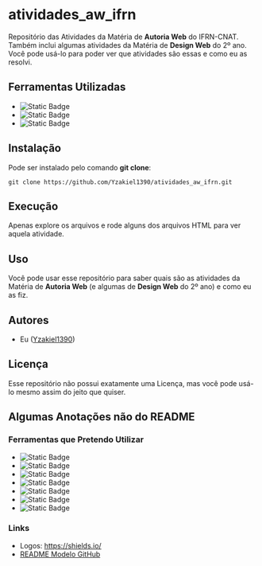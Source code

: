 # atividades_aw_ifrn

Repositório das Atividades da Matéria de **Autoria Web** do IFRN-CNAT. Também inclui algumas atividades da Matéria de **Design Web** do 2º ano. Você pode usá-lo para poder ver que atividades são essas e como eu as resolvi.

## Ferramentas Utilizadas

- ![Static Badge](https://img.shields.io/badge/HTML5-%23f54818?style=for-the-badge&logo=html5&logoColor=white)
- ![Static Badge](https://img.shields.io/badge/CSS3-blue?style=for-the-badge&logo=css3)
- ![Static Badge](https://img.shields.io/badge/Javascript-gray?style=for-the-badge&logo=javascript)

## Instalação

Pode ser instalado pelo comando **git clone**:

```
git clone https://github.com/Yzakiel1390/atividades_aw_ifrn.git
```

## Execução

Apenas explore os arquivos e rode alguns dos arquivos HTML para ver aquela atividade.

## Uso

Você pode usar esse repositório para saber quais são as atividades da Matéria de **Autoria Web** (e algumas de **Design Web** do 2º ano) e como eu as fiz.

## Autores

- Eu ([Yzakiel1390](https://github.com/Yzakiel1390/))

## Licença

Esse repositório não possui exatamente uma Licença, mas você pode usá-lo mesmo assim do jeito que quiser.

## Algumas Anotações não do README

### Ferramentas que Pretendo Utilizar

- ![Static Badge](https://img.shields.io/badge/Bootstrap-%237952B3?style=for-the-badge&logo=bootstrap&logoColor=white)
- ![Static Badge](https://img.shields.io/badge/SASS-%23ff5cc9?style=for-the-badge&logo=sass&logoColor=white)
- ![Static Badge](https://img.shields.io/badge/React-%2361DAFB?style=for-the-badge&logo=react&logoColor=black)
- ![Static Badge](https://img.shields.io/badge/Typescript-%233178C6?style=for-the-badge&logo=typescript&logoColor=white)
- ![Static Badge](https://img.shields.io/badge/Wordpress-%2321759B?style=for-the-badge&logo=wordpress&logoColor=white)
- ![Static Badge](https://img.shields.io/badge/Web%20Assembly-%23654FF0?style=for-the-badge&logo=webassembly&logoColor=white)
- ![Static Badge](https://img.shields.io/badge/Blazor-%23512BD4?style=for-the-badge&logo=blazor&logoColor=white)

### Links

- Logos: https://shields.io/
- [README Modelo GitHub](https://gist.github.com/DomPizzie/7a5ff55ffa9081f2de27c315f5018afc)